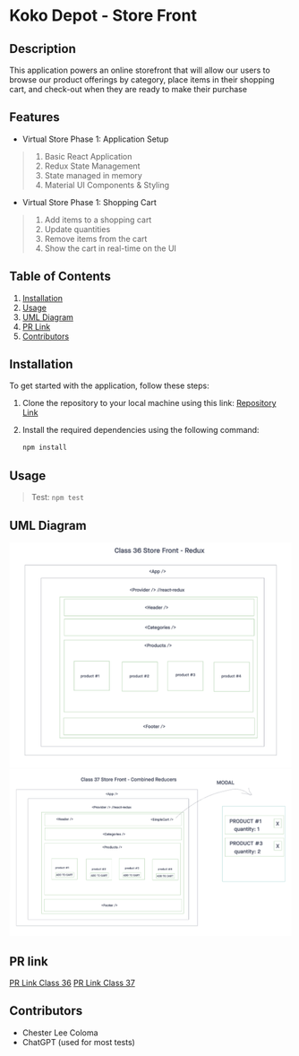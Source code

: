 # Koko Depot - Store Front

## Description
This application powers an online storefront that will allow our users to browse our product offerings by category, place items in their shopping cart, and check-out when they are ready to make their purchase

## Features

- Virtual Store Phase 1: Application Setup
> 1. Basic React Application
> 2. Redux State Management
> 3. State managed in memory
> 4. Material UI Components & Styling

- Virtual Store Phase 1: Shopping Cart
> 1. Add items to a shopping cart
> 2. Update quantities
> 3. Remove items from the cart
> 4. Show the cart in real-time on the UI

## Table of Contents

1. [Installation](#installation)
2. [Usage](#usage)
3. [UML Diagram](#uml-diagram)
4. [PR Link](#pr-link)
5. [Contributors](#contributors)

## Installation

To get started with the application, follow these steps:

1. Clone the repository to your local machine using this link: [Repository Link](https://github.com/cleecoloma/storefront)
2. Install the required dependencies using the following command:

   ```bash
   npm install
   ```

## Usage

> Test: `npm test`

## UML Diagram
![UML Diagram Class 36 Store Front Redux](./public/images/storefront-redux.png)
![UML Diagram Class 37 Store Front Combined Reducers](./public/images/storefront-combined-reducers.png)

## PR link
[PR Link Class 36](https://github.com/cleecoloma/storefront/pull/1)
[PR Link Class 37](https://github.com/cleecoloma/storefront/pull/2)

## Contributors
* Chester Lee Coloma
* ChatGPT (used for most tests)